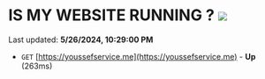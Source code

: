 # IS MY WEBSITE RUNNING ? [![](https://img.shields.io/static/v1?label=Sponsor&message=%E2%9D%A4&logo=GitHub&color=%23fe8e86)](https://github.com/sponsors/Youssef-Lehmam)

Last updated: **5/26/2024, 10:29:00 PM**

- `GET` [https://youssefservice.me](https://youssefservice.me) - **Up** (263ms)
